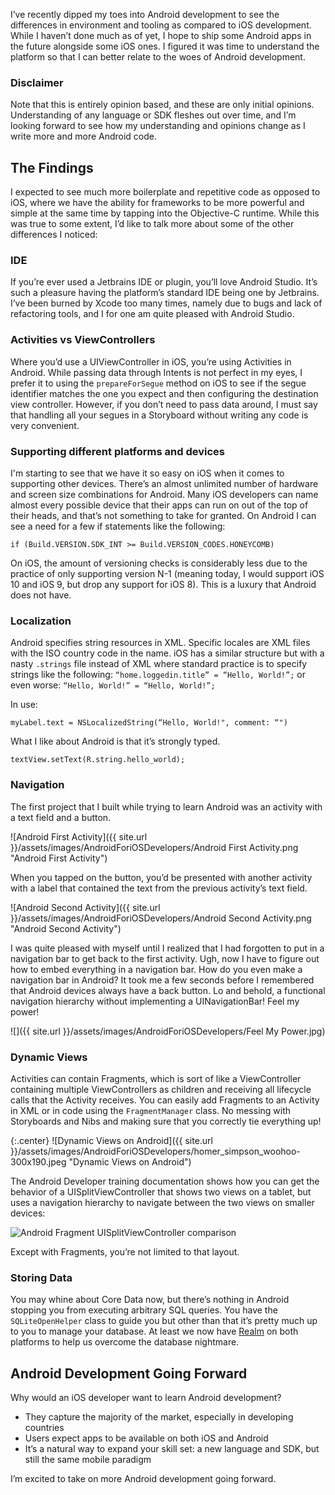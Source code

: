 I’ve recently dipped my toes into Android development to see the differences in environment and tooling as compared to iOS development. While I haven’t done much as of yet, I hope to ship some Android apps in the future alongside some iOS ones. I figured it was time to understand the platform so that I can better relate to the woes of Android development. 

### Disclaimer
Note that this is entirely opinion based, and these are only initial opinions. Understanding of any language or SDK fleshes out over time, and I’m looking forward to see how my understanding and opinions change as I write more and more Android code.

## The Findings
I expected to see much more boilerplate and repetitive code as opposed to iOS, where we have the ability for frameworks to be more powerful and simple at the same time by tapping into the Objective-C runtime. While this was true to some extent, I’d like to talk more about some of the other differences I noticed:

### IDE
If you’re ever used a Jetbrains IDE or plugin, you’ll love Android Studio. It’s such a pleasure having the platform’s standard IDE being one by Jetbrains. I’ve been burned by Xcode too many times, namely due to bugs and lack of refactoring tools, and I for one am quite pleased with Android Studio.

### Activities vs ViewControllers
Where you’d use a UIViewController in iOS, you’re using Activities in Android. While passing data through Intents is not perfect in my eyes, I prefer it to using the `prepareForSegue` method on iOS to see if the segue identifier matches the one you expect and then configuring the destination view controller. However, if you don’t need to pass data around, I must say that handling all your segues in a Storyboard without writing any code is very convenient.

### Supporting different platforms and devices
I'm starting to see that we have it so easy on iOS when it comes to supporting other devices. There’s an almost unlimited number of hardware and screen size combinations for Android. Many iOS developers can name almost every possible device that their apps can run on out of the top of their heads, and that’s not something to take for granted. On Android I can see a need for a few if statements like the following:

```
if (Build.VERSION.SDK_INT >= Build.VERSION_CODES.HONEYCOMB)
```

On iOS, the amount of versioning checks is considerably less due to the practice of only supporting version N-1 (meaning today, I would support iOS 10 and iOS 9, but drop any support for iOS 8). This is a luxury that Android does not have.

### Localization
Android specifies string resources in XML. Specific locales are XML files with the ISO country code in the name. iOS has a similar structure but with a nasty `.strings` file instead of XML where standard practice is to specify strings like the following:
`“home.loggedin.title” = “Hello, World!”;`
or even worse:
`“Hello, World!” = “Hello, World!”;`

In use:

```
myLabel.text = NSLocalizedString(“Hello, World!", comment: “")
```

What I like about Android is that it’s strongly typed.

```
textView.setText(R.string.hello_world);
```

### Navigation
The first project that I built while trying to learn Android was an activity with a text field and a button. 

![Android First Activity]({{ site.url }}/assets/images/AndroidForiOSDevelopers/Android First Activity.png "Android First Activity")

When you tapped on the button, you’d be presented with another activity with a label that contained the text from the previous activity’s text field.

![Android Second Activity]({{ site.url }}/assets/images/AndroidForiOSDevelopers/Android Second Activity.png "Android Second Activity")

I was quite pleased with myself until I realized that I had forgotten to put in a navigation bar to get back to the first activity. Ugh, now I have to figure out how to embed everything in a navigation bar. How do you even make a navigation bar in Android? It took me a few seconds before I remembered that Android devices always have a back button. Lo and behold, a functional navigation hierarchy without implementing a UINavigationBar! Feel my power!

![]({{ site.url }}/assets/images/AndroidForiOSDevelopers/Feel My Power.jpg)

### Dynamic Views
Activities can contain Fragments, which is sort of like a ViewController containing multiple ViewControllers as children and receiving all lifecycle calls that the Activity receives. You can easily add Fragments to an Activity in XML or in code using the `FragmentManager` class.  No messing with Storyboards and Nibs and making sure that you correctly tie everything up!

{:.center}
![Dynamic Views on Android]({{ site.url }}/assets/images/AndroidForiOSDevelopers/homer_simpson_woohoo-300x190.jpeg "Dynamic Views on Android")

The Android Developer training documentation shows how you can get the behavior of a UISplitViewController that shows two views on a tablet, but uses a navigation hierarchy to navigate between the two views on smaller devices:

![Android Fragment UISplitViewController comparison](https://developer.android.com/images/training/basics/fragments-screen-mock.png)

Except with Fragments, you’re not limited to that layout.

### Storing Data
You may whine about Core Data now, but there’s nothing in Android stopping you from executing arbitrary SQL queries. You have the `SQLiteOpenHelper` class to guide you but other than that it’s pretty much up to you to manage your database. At least we now have [Realm](https://realm.io/products/realm-mobile-database/) on both platforms to help us overcome the database nightmare.

## Android Development Going Forward

Why would an iOS developer want to learn Android development? 

- They capture the majority of the market, especially in developing countries
- Users expect apps to be available on both iOS and Android
- It’s a natural way to expand your skill set: a new language and SDK, but still the same mobile paradigm

I’m excited to take on more Android development going forward.